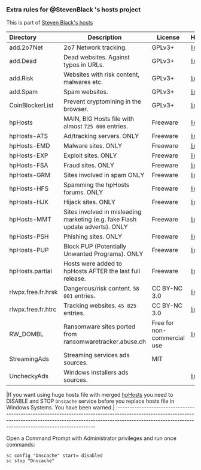 ### Extra rules for @StevenBlack 's hosts project

This is part of [Steven Black's hosts](https://github.com/StevenBlack/hosts)

| Directory   	 	 | Description                              	 							   	 | License     | Homepage                                
:--------------------|-------------------------------------------------------------------------------|-------------|---------------------------------------------
| add.2o7Net  		 | 2o7 Network tracking. 								                         | GPLv3+      | [link](http://hostsfile.org/hosts.html)
| add.Dead    		 | Dead websites. Against typos in URLs.                                         | GPLv3+      | [link](http://hostsfile.org/hosts.html)
| add.Risk   	 	 | Websites with risk content, malwares etc.                                     | GPLv3+      | [link](http://hostsfile.org/hosts.html)
| add.Spam   	 	 | Spam websites.                                                                | GPLv3+      | [link](http://hostsfile.org/hosts.html) 
| CoinBlockerList    | Prevent cryptomining in the browser.                                          | GPLv3+      | [link](https://github.com/ZeroDot1/CoinBlockerLists)
| hpHosts		 	 | MAIN, BIG Hosts file with almost `725 000` entries.		                     | Freeware    | [link](https://www.hosts-file.net)
| hpHosts-ATS		 | Ad/tracking servers. ONLY                                                     | Freeware    | [link](https://www.hosts-file.net)
| hpHosts-EMD		 | Malware sites. ONLY                                                           | Freeware    | [link](https://www.hosts-file.net)
| hpHosts-EXP		 | Exploit sites. ONLY                                                           | Freeware    | [link](https://www.hosts-file.net)
| hpHosts-FSA		 | Fraud sites. ONLY                                                             | Freeware    | [link](https://www.hosts-file.net)
| hpHosts-GRM	 	 | Sites involved in spam ONLY                                                   | Freeware    | [link](https://www.hosts-file.net)
| hpHosts-HFS		 | Spamming the hpHosts forums. ONLY                                             | Freeware    | [link](https://www.hosts-file.net)
| hpHosts-HJK	 	 | Hijack sites. ONLY                                                            | Freeware    | [link](https://www.hosts-file.net)
| hpHosts-MMT		 | Sites involved in misleading marketing (e.g. fake Flash update adverts). ONLY | Freeware    | [link](https://www.hosts-file.net)
| hpHosts-PSH	 	 | Phishing sites. ONLY                                                          | Freeware    | [link](https://www.hosts-file.net)
| hpHosts-PUP    	 | Block PUP (Potentially Unwanted Programs). ONLY                               | Freeware    | [link](https://www.hosts-file.net)
| hpHosts.partial	 | Hosts were added to hpHosts AFTER the last full release.                      | Freeware    | [link](https://www.hosts-file.net)
| rlwpx.free.fr.hrsk | Dangerous/risk content. `58 001` entries.                                     | CC BY-NC 3.0| [link](http://rlwpx.free.fr/WPFF/hosts.htm)
| rlwpx.free.fr.htrc | Tracking websites. `45 825` entries.                                          | CC BY-NC 3.0| [link](http://rlwpx.free.fr/WPFF/hosts.htm)
| RW_DOMBL           | Ransomware sites ported from ransomwaretracker.abuse.ch |Free for non-commercial use| [link](https://ransomwaretracker.abuse.ch/blocklist/)
| StreamingAds       | Streaming services ads sources.                                               | MIT         |
| UncheckyAds 	 	 | Windows installers ads sources.                                               |             | [link](https://unchecky.com/)

|If you want using huge hosts file with merged [hpHosts](https://www.hosts-file.net) you need to DISABLE and STOP `Dnscache` service before you replace hosts file in Windows Systems. You have been warned.|
:---------------------------------------------------------------------------------------------------------------------------------------------------------------------------------------------------------------------------------

Open a Command Prompt with Administrator privileges and run once commands:

```
sc config "Dnscache" start= disabled
sc stop "Dnscache"
```
